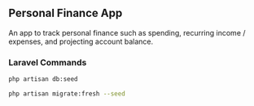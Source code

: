 ## Personal Finance App
An app to track personal finance such as spending, recurring income / expenses, and projecting account balance.


### Laravel Commands
```bash
php artisan db:seed

php artisan migrate:fresh --seed
```